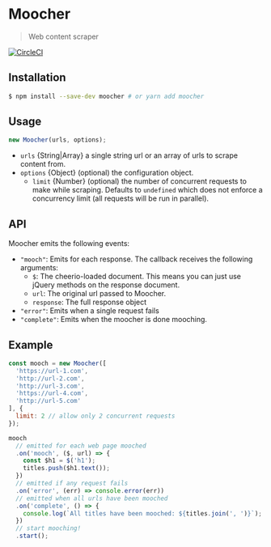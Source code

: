 # Moocher

> Web content scraper

[![CircleCI](https://circleci.com/gh/schne324/moocher.svg?style=svg)](https://circleci.com/gh/schne324/moocher)

## Installation

```bash
$ npm install --save-dev moocher # or yarn add moocher
```

## Usage

```js
new Moocher(urls, options);
```

- `urls` {String|Array} a single string url or an array of urls to scrape content from.
- `options` {Object} (optional) the configuration object.
  - `limit` {Number} (optional) the number of concurrent requests to make while scraping. Defaults to `undefined` which does not enforce a concurrency limit (all requests will be run in parallel).

## API
Moocher emits the following events:

- `"mooch"`: Emits for each response. The callback receives the following arguments:
  - `$`: The cheerio-loaded document. This means you can just use jQuery methods on the response document.
  - `url`: The original url passed to Moocher.
  - `response`: The full response object
- `"error"`: Emits when a single request fails
- `"complete"`: Emits when the moocher is done mooching.


## Example
```js
const mooch = new Moocher([
  'https://url-1.com',
  'http://url-2.com',
  'http://url-3.com',
  'https://url-4.com',
  'http://url-5.com'
], {
  limit: 2 // allow only 2 concurrent requests
});

mooch
  // emitted for each web page mooched
  .on('mooch', ($, url) => {
    const $h1 = $('h1');
    titles.push($h1.text());
  })
  // emitted if any request fails
  .on('error', (err) => console.error(err))
  // emitted when all urls have been mooched
  .on('complete', () => {
    console.log(`All titles have been mooched: ${titles.join(', ')}`);
  })
  // start mooching!
  .start();
```
